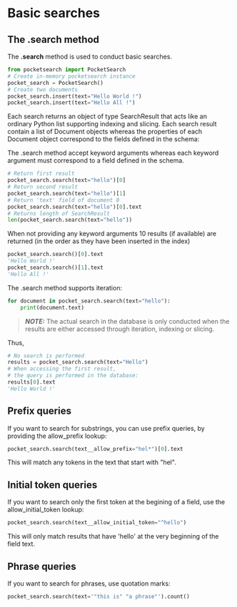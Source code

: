 # Basic searches

## The .search method

The **.search** method is used to conduct basic searches.

```Python
from pocketsearch import PocketSearch
# Create in-memory pocketsearch instance
pocket_search = PocketSearch()
# Create two documents
pocket_search.insert(text="Hello World !")
pocket_search.insert(text="Hello All !")
```

Each search returns an object of type SearchResult that acts like an 
ordinary Python list supporting indexing and slicing. Each search result 
contain a list of Document objects whereas the properties of each 
Document object correspond to the fields defined in the schema:

The .search method accept keyword arguments whereas each keyword argument
must correspond to a field defined in the schema.

```Python
# Return first result
pocket_search.search(text="hello")[0]
# Return second result
pocket_search.search(text="hello")[1]
# Return 'text' field of document 0
pocket_search.search(text="hello")[0].text
# Returns length of SearchResult
len(pocket_search.search(text="hello"))
```

When not providing any keyword arguments 10 results (if available) are 
returned (in the order as they have been inserted in the index)

```Python
pocket_search.search()[0].text
'Hello World !'
pocket_search.search()[1].text
'Hello All !'
```

The .search method supports iteration:

```Python
for document in pocket_search.search(text="hello"):
    print(document.text)
```

> **_NOTE:_** The actual search in the database is only conducted when 
the results are either accessed through iteration, indexing or slicing.

Thus,

```Python
# No search is performed
results = pocket_search.search(text="Hello")
# When accessing the first result, 
# the query is performed in the database:
results[0].text
'Hello World !'
```

## Prefix queries

If you want to search for substrings, you can use prefix queries, by 
providing the allow_prefix lookup:

```Python
pocket_search.search(text__allow_prefix="hel*")[0].text
```

This will match any tokens in the text that start with "hel".

## Initial token queries

If you want to search only the first token at the begining of a field, use the 
allow_initial_token lookup:

```Python
pocket_search.search(text__allow_initial_token="^hello")
```

This will only match results that have 'hello' at the very beginning of the field text.

## Phrase queries

If you want to search for phrases, use quotation marks:

```Python
pocket_search.search(text='"this is" "a phrase"').count()
```



